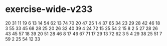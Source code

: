 # exercise-wide-v233
20
31
11
19
6
13
14
54
62
13
74
70
20
47
25
1
4
37
65
34
23
29
28
42
46
18
3
55
33
45
68
28
25
20
26
32
40
39
4
24
72
15
25
54
2
15
8
2
5
27
28
26
43
45
57
18
39
20
51
28
46
8
17
46
67
71
17
29
13
72
62
3
5
4
29
38
25
51
7
59
2
25
54
12
33
